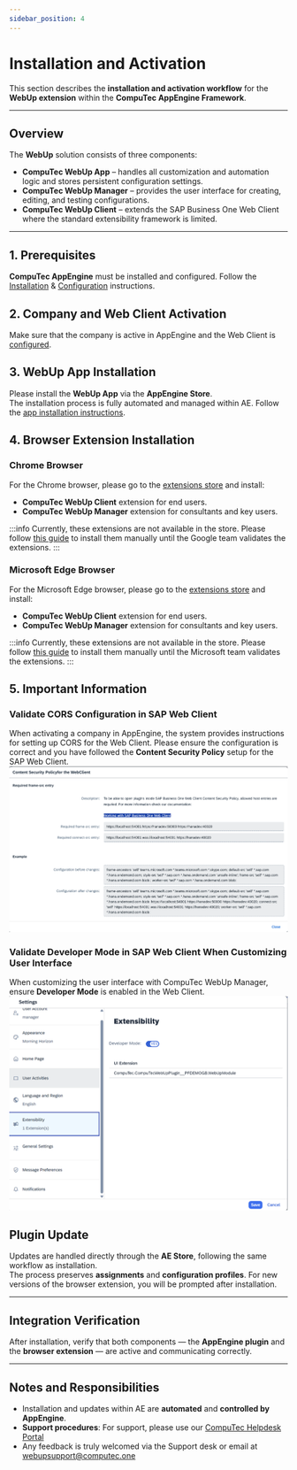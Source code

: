 ```yaml
---
sidebar_position: 4
---
```


# Installation and Activation

This section describes the **installation and activation workflow** for the **WebUp extension** within the **CompuTec AppEngine Framework**.

---

## Overview

The **WebUp** solution consists of three components:  

- **CompuTec WebUp App** – handles all customization and automation logic and stores persistent configuration settings.  
- **CompuTec WebUp Manager** – provides the user interface for creating, editing, and testing configurations.  
- **CompuTec WebUp Client** – extends the SAP Business One Web Client where the standard extensibility framework is limited.  

---

## 1. Prerequisites

**CompuTec AppEngine** must be installed and configured. Follow the [Installation](/docs/appengine/administrators-guide/configuration-and-administration/installation) & [Configuration](/docs/appengine/administrators-guide/configuration-and-administration/configuration) instructions.

## 2. Company and Web Client Activation

Make sure that the company is active in AppEngine and the Web Client is [configured](/docs/appengine/administrators-guide/configuration-and-administration/working-with-sap-business-one-web-client).

## 3. WebUp App Installation

Please install the **WebUp App** via the **AppEngine Store**.  
The installation process is fully automated and managed within AE. Follow the [app installation instructions](/docs/appengine/administrators-guide/configuration-and-administration/plugins/plugin-installation-process).

## 4. Browser Extension Installation

### Chrome Browser

For the Chrome browser, please go to the [extensions store](https://chromewebstore.google.com/) and install:

- **CompuTec WebUp Client** extension for end users.
- **CompuTec WebUp Manager** extension for consultants and key users.

:::info
Currently, these extensions are not available in the store. Please follow [this guide](./other/extension-manual-installation.md) to install them manually until the Google team validates the extensions.
:::

### Microsoft Edge Browser

For the Microsoft Edge browser, please go to the [extensions store](https://microsoftedge.microsoft.com/addons/Microsoft-Edge-Extensions-Home) and install:

- **CompuTec WebUp Client** extension for end users.
- **CompuTec WebUp Manager** extension for consultants and key users.

:::info
Currently, these extensions are not available in the store. Please follow [this guide](./other/extension-manual-installation.md) to install them manually until the Microsoft team validates the extensions.
:::

## 5. Important Information

### Validate CORS Configuration in SAP Web Client

When activating a company in AppEngine, the system provides instructions for setting up CORS for the Web Client. Please ensure the configuration is correct and you have followed the **Content Security Policy** setup for the SAP Web Client.
![Constent securit policy help screen in appengine activation process](./media/cors-setup-ae.png)

### Validate Developer Mode in SAP Web Client When Customizing User Interface

When customizing the user interface with CompuTec WebUp Manager, ensure **Developer Mode** is enabled in the Web Client.
![developer mode in SAP Web Client is enabled](./media/web_client_dev_mode.png)

## Plugin Update

Updates are handled directly through the **AE Store**, following the same workflow as installation.  
The process preserves **assignments** and **configuration profiles**.
For new versions of the browser extension, you will be prompted after installation.

---

## Integration Verification

After installation, verify that both components — the **AppEngine plugin** and the **browser extension** — are active and communicating correctly.

---

## Notes and Responsibilities

- Installation and updates within AE are **automated** and **controlled by AppEngine**.  
- **Support procedures**: For support, please use our [CompuTec Helpdesk Portal](https://support.computec.pl/servicedesk/customer/portals?q=webUp)
- Any feedback is truly welcomed via the Support desk or email at <webupsupport@computec.one>
